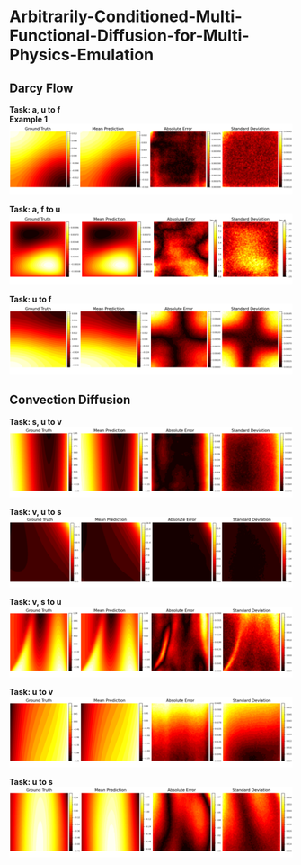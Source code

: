 # Arbitrarily-Conditioned-Multi-Functional-Diffusion-for-Multi-Physics-Emulation

## Darcy Flow



**Task: a, u to f**  
****Example 1****   ![](figs/darcy_f.png)

**Task: a, f to u**  
![](figs/darcy_u.png)

**Task: u to f**  
![](figs/darcy_u_f.png)

## Convection Diffusion


**Task: s, u to v**  
![](figs/cd_a.png)

**Task: v, u to s**  
![](figs/cd_f.png)

**Task: v, s to u**  
![](figs/cd_u.png)

**Task: u to v**  
![](figs/cd_u_a.png)

**Task: u to s**  
![](figs/cd_u_f.png)

